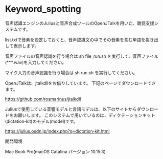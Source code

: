 # Keyword_spotting
音声認識エンジンのJuliusと音声合成ツールのOpenJTalkを用いた、聴覚支援システムです。

list.txtで音素を設定しておくと、音声認識文の中でその音素を含む単語を抜き出して表示します。


音声ファイルの音声認識を行う場合は
sh file_run.sh
を実行して、音声ファイル(***.wav)を入力してください。

マイク入力の音声認識を行う場合は
sh run.sh
を実行してください。

OpenJTalkは、jtalkdllをお借りしています。
下記のページでダウンロードできます。

https://github.com/rosmarinus/jtalkdll

Juliusで使用している音響モデルと言語モデルは、以下のサイトからダウンロードをお願いします。
このシステムで用いているのは、ディクテーションキット(dictation-kit)のモデル(model)です。

https://julius.osdn.jp/index.php?q=dictation-kit.html

開発環境

Mac Book Pro(macOS Catalina バージョン 10.15.3)

